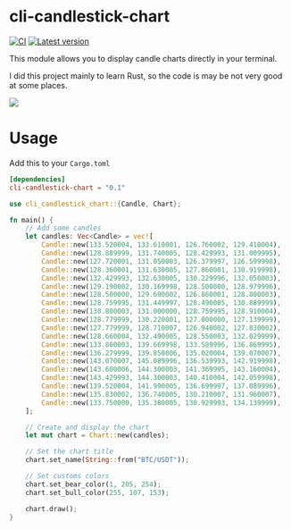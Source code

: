 # cli-candlestick-chart

[![CI](https://github.com/Julien-R44/cli-candlestick-chart/actions/workflows/rust.yml/badge.svg?branch=main)](https://github.com/Julien-R44/cli-candlestick-chart/actions/workflows/rust.yml)
[![Latest version](https://img.shields.io/crates/v/cli-candlestick-chart.svg)](https://crates.io/crates/cli-candlestick-chart)

This module allows you to display candle charts directly in your terminal. 

I did this project mainly to learn Rust, so the code is may be not very good at some places.

![](https://raw.githubusercontent.com/Julien-R44/cli-candlestick-chart/main/docs/capture.png)

# Usage
Add this to your `Cargo.toml`
```toml
[dependencies]
cli-candlestick-chart = "0.1"
```

```rust
use cli_candlestick_chart::{Candle, Chart};

fn main() {
    // Add some candles
    let candles: Vec<Candle> = vec![
        Candle::new(133.520004, 133.610001, 126.760002, 129.410004),
        Candle::new(128.889999, 131.740005, 128.429993, 131.009995),
        Candle::new(127.720001, 131.050003, 126.379997, 126.599998),
        Candle::new(128.360001, 131.630005, 127.860001, 130.919998),
        Candle::new(132.429993, 132.630005, 130.229996, 132.050003),
        Candle::new(129.190002, 130.169998, 128.500000, 128.979996),
        Candle::new(128.500000, 129.690002, 126.860001, 128.800003),
        Candle::new(128.759995, 131.449997, 128.490005, 130.889999),
        Candle::new(130.800003, 131.000000, 128.759995, 128.910004),
        Candle::new(128.779999, 130.220001, 127.000000, 127.139999),
        Candle::new(127.779999, 128.710007, 126.940002, 127.830002),
        Candle::new(128.660004, 132.490005, 128.550003, 132.029999),
        Candle::new(133.800003, 139.669998, 133.589996, 136.869995),
        Candle::new(136.279999, 139.850006, 135.020004, 139.070007),
        Candle::new(143.070007, 145.089996, 136.539993, 142.919998),
        Candle::new(143.600006, 144.300003, 141.369995, 143.160004),
        Candle::new(143.429993, 144.300003, 140.410004, 142.059998),
        Candle::new(139.520004, 141.990005, 136.699997, 137.089996),
        Candle::new(135.830002, 136.740005, 130.210007, 131.960007),
        Candle::new(133.750000, 135.380005, 130.929993, 134.139999),
    ];

    // Create and display the chart
    let mut chart = Chart::new(candles);

    // Set the chart title
    chart.set_name(String::from("BTC/USDT"));

    // Set customs colors
    chart.set_bear_color(1, 205, 254);
    chart.set_bull_color(255, 107, 153);

    chart.draw();
}
```
